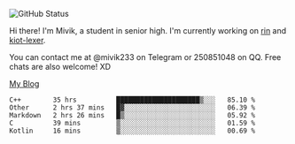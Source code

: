 ![GitHub Status](https://github-readme-stats.vercel.app/api?show_icons=true&username=Mivik)

Hi there! I'm Mivik, a student in senior high. I'm currently working on [rin](https://github.com/Mivik/rin) and [kiot-lexer](https://github.com/KiotLand/kiot-lexer).

You can contact me at @mivik233 on Telegram or 250851048 on QQ. Free chats are also welcome! XD

[My Blog](https://mivik.gitee.io)

<!--START_SECTION:waka-->
```text
C++        35 hrs          █████████████████████▒░░░   85.10 % 
Other      2 hrs 37 mins   █▓░░░░░░░░░░░░░░░░░░░░░░░   06.39 % 
Markdown   2 hrs 26 mins   █▒░░░░░░░░░░░░░░░░░░░░░░░   05.92 % 
C          39 mins         ▒░░░░░░░░░░░░░░░░░░░░░░░░   01.59 % 
Kotlin     16 mins         ▒░░░░░░░░░░░░░░░░░░░░░░░░   00.69 % 
```
<!--END_SECTION:waka-->
